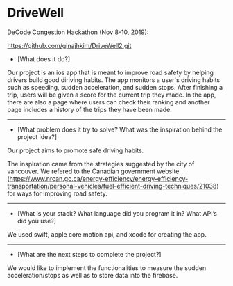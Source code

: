 # DriveWell

DeCode Congestion Hackathon (Nov 8-10, 2019):

https://github.com/ginajhkim/DriveWell2.git

- [What does it do?]

Our project is an ios app that is meant to improve road safety by helping drivers build good diriving habits. The app monitors  a user's driving habits such as speeding, sudden acceleration, and sudden stops. After finishing a trip, users will be given a score for the current trip they made. In the app, there are also a page where users can check their ranking and another page includes a history of the trips they have been made.

***


- [What problem does it try to solve? What was the inspiration behind the project idea?]

Our project aims to promote safe driving habits.

The inspiration came from the strategies suggested by the city of vancouver. We refered to the Canadian government website (https://www.nrcan.gc.ca/energy-efficiency/energy-efficiency-transportation/personal-vehicles/fuel-efficient-driving-techniques/21038) for ways for improving road safety.

***


- [What is your stack? What language did you program it in? What API’s did you use?]

We used swift, apple core motion api, and xcode for creating the app.


***


- [What are the next steps to complete the project?]

We would like to implement the functionalities to measure the sudden acceleration/stops as well as to store data into the firebase.


